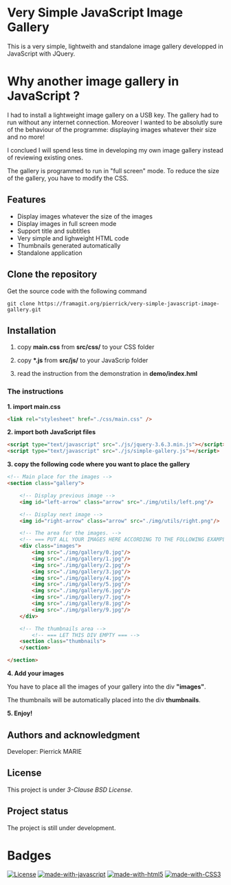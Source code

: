 # Very Simple JavaScript Image Gallery

This is a very simple, lightweith and standalone image gallery developped in JavaScript with JQuery.

# Why another image gallery in JavaScript ?

I had to install a lightweight image gallery on a USB key. The gallery had to run without any internet connection. Moreover I wanted to be absolutly sure of the behaviour of the programme: displaying images whatever their size and no more!

I conclued I will spend less time in developing my own image gallery instead of reviewing existing ones.

The gallery is programmed to run in "full screen" mode. To reduce the size of the gallery, you have to modify the CSS.

## Features

* Display images whatever the size of the images
* Display images in full screen mode
* Support title and subtitles
* Very simple and lighweight HTML code
* Thumbnails generated automatically
* Standalone application

## Clone the repository

Get the source code with the following command

```
git clone https://framagit.org/pierrick/very-simple-javascript-image-gallery.git
```

## Installation

1. copy **main.css** from **src/css/** to your CSS folder

2. copy **\*.js** from **src/js/** to your JavaScrip folder

3. read the instruction from the demonstration in **demo/index.hml**

### The instructions

**1. import main.css**

```html
<link rel="stylesheet" href="./css/main.css" />
```

**2. import both JavaScript files**

```html
<script type="text/javascript" src="./js/jquery-3.6.3.min.js"></script>
<script type="text/javascript" src="./js/simple-gallery.js"></script>
```

**3. copy the following code where you want to place the gallery**

```html
<!-- Main place for the images -->
<section class="gallery">

	<!-- Display previous image -->
	<img id="left-arrow" class="arrow" src="./img/utils/left.png"/>

	<!-- Display next image -->
	<img id="right-arrow" class="arrow" src="./img/utils/right.png"/>

	<!-- The area for the images. -->
	<!-- === PUT ALL YOUR IMAGES HERE ACCORDING TO THE FOLLOWING EXAMPLES === -->
	<div class="images">
		<img src="./img/gallery/0.jpg"/>
		<img src="./img/gallery/1.jpg"/>
		<img src="./img/gallery/2.jpg"/>
		<img src="./img/gallery/3.jpg"/>
		<img src="./img/gallery/4.jpg"/>
		<img src="./img/gallery/5.jpg"/>
		<img src="./img/gallery/6.jpg"/>
		<img src="./img/gallery/7.jpg"/>
		<img src="./img/gallery/8.jpg"/>
		<img src="./img/gallery/9.jpg"/>
	</div>

	<!-- The thumbnails area -->
        <!-- === LET THIS DIV EMPTY === -->
	<section class="thumbnails">
	</section>

</section>
```

**4. Add your images**

You have to place all the images of your gallery into the div **"images"**.

The thumbnails will be automatically placed into the div **thumbnails**.

**5. Enjoy!**

## Authors and acknowledgment

Developer: Pierrick MARIE

## License

This project is under *3-Clause BSD License*.

## Project status

The project is still under development.

# Badges

[![License](https://img.shields.io/badge/License-BSD%203--Clause-blue.svg)](https://opensource.org/licenses/BSD-3-Clause) [![made-with-javascript](https://img.shields.io/badge/Made%20with-JavaScript-1f425f.svg)](https://www.javascript.com) [![made-with-html5](https://img.shields.io/badge/Made%20with-html5-%23E34F26.svg)](https://html.spec.whatwg.org/multipage/) [![made-with-CSS3](https://img.shields.io/badge/Made%20with-css3-%231572B6.svg)](https://www.w3.org/TR/css-2022/)
